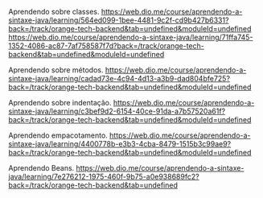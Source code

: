 Aprendendo sobre classes.
https://web.dio.me/course/aprendendo-a-sintaxe-java/learning/564ed099-1bee-4481-9c2f-cd9b427b6331?back=/track/orange-tech-backend&tab=undefined&moduleId=undefined
https://web.dio.me/course/aprendendo-a-sintaxe-java/learning/71ffa745-1352-4086-ac87-7af758587f7d?back=/track/orange-tech-backend&tab=undefined&moduleId=undefined

Aprendendo sobre métodos.
https://web.dio.me/course/aprendendo-a-sintaxe-java/learning/cadad73e-4c94-4d13-a3b9-dad804bfe725?back=/track/orange-tech-backend&tab=undefined&moduleId=undefined

Aprendendo sobre indentação.
https://web.dio.me/course/aprendendo-a-sintaxe-java/learning/c3bef9d2-6154-40ce-91da-a7b57520a61f?back=/track/orange-tech-backend&tab=undefined&moduleId=undefined

Aprendendo empacotamento.
https://web.dio.me/course/aprendendo-a-sintaxe-java/learning/4400778b-e3b3-4cba-8479-1515b3c99ae9?back=/track/orange-tech-backend&tab=undefined&moduleId=undefined

Aprendendo Beans.
https://web.dio.me/course/aprendendo-a-sintaxe-java/learning/7e276212-1975-460f-9b75-a0e938689fc2?back=/track/orange-tech-backend&tab=undefined
